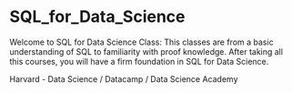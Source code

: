 # SQL_for_Data_Science
Welcome to SQL for Data Science Class: This classes are from a basic understanding of SQL to familiarity with proof knowledge. After taking all this courses, you will have a firm foundation in SQL for Data Science. 

Harvard - Data Science / Datacamp / Data Science Academy
